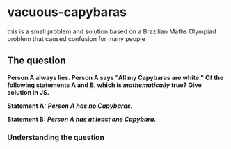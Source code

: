 # vacuous-capybaras

this is a small problem and solution based on a Brazilian Maths Olympiad problem that caused confusion for many people

## The question
**Person A always lies. Person A says "All my Capybaras are white." Of the following statements A and B, which is _mathematically_ true? Give solution in JS.**

 <b>Statement A:</b> 
  ***Person A has no Capybaras.***
  
 <b>Statement B:</b>
  ***Person A has at least one Capybara.***
  
### Understanding the question 

